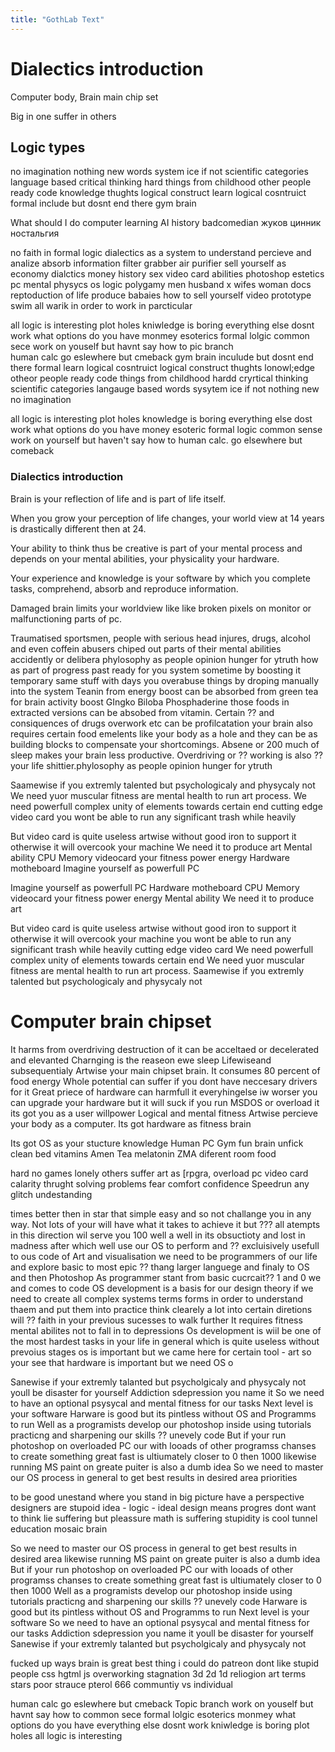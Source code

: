```yaml
---
title: "GothLab Text"
---
```

# Dialectics introduction
Computer body, Brain main chip set

Big in one suffer in others

## Logic types

no imagination
nothing new
words system ice if not
scientific categories language based
critical thinking
hard
things from childhood
other people ready code
knowledge
thughts
logical construct
learn logical cosntruict
formal
include but dosnt end there
gym brain


What should I do
computer learning AI
history
badcomedian
жуков
цинник
ностальгия


no faith in formal logic
dialectics as a system to understand percieve and analize absorb information filter grabber air purifier
sell yourself as economy
dialctics money history sex
video card abilities photoshop estetics
pc mental physycs
os logic
polygamy men husband x wifes woman
docs reptoduction of life
produce babaies
how to sell yourself
video prototype swim
all warik in order to work in parcticular


all logic is interesting
plot holes
kniwledge is boring
everything else dosnt work
what options do you have
monmey
esoterics
formal lolgic
common sece
work on youself but havnt say how to
pic branch	
human calc
go eslewhere but cmeback
gym brain
inculude but dosnt end there
formal
learn logical cosntruict
logical construct
thughts
lonowl;edge
otheor people ready code
things from childhood
hardd
cryrtical thinking
scientific categories langauge based
words sysytem ice if not
nothing new
no imagination

all logic is interesting
plot holes
knowledge is boring
everything else dost work
what options do you have
money
esoteric
formal logic
common sense
work on yourself but haven't say how to
human calc.
go elsewhere but comeback

### Dialectics introduction
Brain is your reflection of life and is part of life itself. 

When you grow your perception of life changes, your world view at 14 years is drastically different then at 24.

Your ability to think thus be creative is part of your mental process and depends on your mental abilities, your physicality your hardware.

Your experience and knowledge is your	software by which you complete tasks, comprehend, absorb and reproduce information.

Damaged brain limits your worldview like like broken pixels on monitor or malfunctioning parts of pc.

Traumatised sportsmen, people with serious head injures, drugs, alcohol and even coffein abusers chiped out parts of their mental abilities accidently or delibera
phylosophy as people opinion hunger for ytruth
how as part of progress past ready for you system
sometime by boosting it temporary same stuff with days you overabuse things by droping manually into the system
Teanin from energy boost can be absorbed from green tea for brain activity boost GIngko Biloba Phosphaderine
those foods in extracted versions can be absobed from vitamin.
Certain ?? and consiquences of drugs overwork etc can be profilcatation your brain also requires certain food emelents like your body as a hole and they can be as building blocks to compensate your shortcomings.
Absene or 200 much of sleep makes your brain less productive. Overdriving or ?? working is also ?? your life shittier.phylosophy as people opinion hunger for ytruth

Saamewise if you extremly talented but psychologicaly and physycaly not
We need yuor muscular fitness are mental health to run art process.
We need powerfull complex unity of elements towards certain end
cutting edge video card
you wont be able to run any significant trash while heavily

But video card is quite useless artwise without good iron to support it otherwise it will overcook your machine
We need it to produce art
Mental ability
CPU Memory videocard your fitness power energy
Hardware motheboard
Imagine yourself as powerfull PC


Imagine yourself as powerfull PC
Hardware motheboard
CPU Memory videocard your fitness power energy
Mental ability
We need it to produce art

But video card is quite useless artwise without good iron to support it otherwise it will overcook your machine
you wont be able to run any significant trash while heavily
cutting edge video card
We need powerfull complex unity of elements towards certain end
We need yuor muscular fitness are mental health to run art process.
Saamewise if you extremly talented but psychologicaly and physycaly not

# Computer brain chipset
It harms from overdriving destruction of it can be acceltaed or decelerated and elevanted
Charnging is the reaseon ewe sleep
Lifewiseand subsequentialy Artwise your main chipset brain. It consumes 80 percent of food energy
Whole potential can suffer if you dont have neccesary drivers for it
Great priece of hardware can harmfull it everyhingelse iw worser
you can upgrade your hardware but it will suck if you run MSDOS or overload it
its got you as a user willpower
Logical and mental fitness
Artwise percieve your body as a computer. Its got hardware as fitness brain

Its got OS as your stucture knowledge
Human PC
Gym
	fun
	brain unfick
clean bed
vitamins
	Amen
		Tea
		melatonin
	ZMA
diferent room
food

hard no games lonely others suffer
art as [rpgra, overload pc
video card
calarity
thrught solving problems
fear
comfort
confidence
Speedrun any glitch undestanding

times better then in star that simple easy and so not challange you in any way.
Not lots of your will have what it takes to achieve it but ??? all atempts in this direction wil serve you 100
well a well in its obsuctioty and lost in madness
after which well use our OS to perform and ?? excluisively usefull to ous code of Art and visualisation
we need to be programmers of our life and explore basic to most epic ??
thang larger languege and finaly to OS and then Photoshop
As programmer stant from basic cucrcait?? 1 and 0 we and comes to code
OS development is a basis for our design theory if we need to create all complex systems terms forms in order to understand thaem and put them into practice
think clearely a lot into certain diretions will ?? faith in your previous sucesses to walk further
It requires fitness mental abilites not to fall in to depressions
Os development is wiil be one of the most hardest tasks in your life in general
which is quite useless without prevoius stages
os is important but we came here for certain tool - art
so your see that hardware is important but we need OS o


Sanewise if your extremly talanted but psycholgicaly and physycaly not
youll be disaster for yourself
Addiction sdepression you name it
So we need to have an optional psysycal and mental fitness for our tasks
Next level is your software
Harware is good but its pintless without OS and Programms to run
Well as a programists develop our photoshop inside using tutorials practicng and sharpening our skills ?? unevely code
But if your run photoshop on overloaded PC our with looads of other programss chanses to create something great fast is ultiumately closer to 0 then 1000
likewise running MS paint on greate puiter is also a dumb idea
So we need to master our OS process in general to get best results in desired area
priorities

to be good unestand where you stand in big picture have a perspective
designers are stupoid
idea - logic - ideal
design means progres
dont want to think
lie suffering but pleassure
math is suffering
stupidity is cool
tunnel education
mosaic brain

So we need to master our OS process in general to get best results in desired area
likewise running MS paint on greate puiter is also a dumb idea
But if your run photoshop on overloaded PC our with looads of other programss chanses to create something great fast is ultiumately closer to 0 then 1000
Well as a programists develop our photoshop inside using tutorials practicng and sharpening our skills ?? unevely code
Harware is good but its pintless without OS and Programms to run
Next level is your software
So we need to have an optional psysycal and mental fitness for our tasks
Addiction sdepression you name it
youll be disaster for yourself
Sanewise if your extremly talanted but psycholgicaly and physycaly not

fucked up ways
brain is great
best thing i could do
patreon
dont like stupid people
css hgtml js
overworking
stagnation
3d 2d 1d
reliogion art terms
stars poor
strauce pterol 666
communtiy vs individual

human calc
go eslewhere but cmeback
Topic branch
work on youself but havnt say how to
common sece
formal lolgic
esoterics
monmey
what options do you have
everything else dosnt work
kniwledge is boring
plot holes
all logic is interesting
